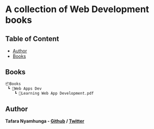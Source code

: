 # A collection of Web Development books

## Table of Content

* [Author](#author)
* [Books](#books)

## Books

```bash
📦Books
 ┗ 📂Web Apps Dev
    ┗ 📜Learning Web App Development.pdf
```

## Author

**Tafara Nyamhunga  - [Github](https://github.com/tafara-n) / [Twitter](https://twitter.com/tafaranyamhunga)**

